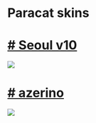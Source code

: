 # Paracat skins

# [ # Seoul v10 ](https://drive.google.com/u/0/uc?id=1Y0IvxhFFVWWPp1bzKbh71JePTmxIdsoy&export=download)
![](https://i.imgur.com/75ddWoS.png)

# [ # azerino ](https://cdn.discordapp.com/attachments/981594568392843324/981595921580187648/azerino.osk)
<img src="https://i.imgur.com/eaV4Gvz.jpg"/>

